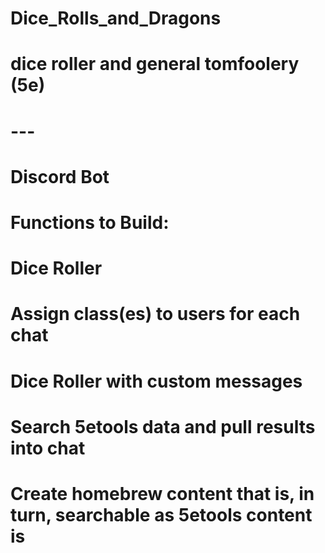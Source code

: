 # Dice_Rolls_and_Dragons
# dice roller and general tomfoolery (5e)
# ---
# Discord Bot
# Functions to Build:
# Dice Roller
# Assign class(es) to users for each chat
# Dice Roller with custom messages
# Search 5etools data and pull results into chat
# Create homebrew content that is, in turn, searchable as 5etools content is
